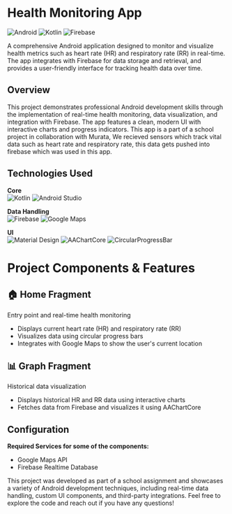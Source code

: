 # Health Monitoring App

![Android](https://img.shields.io/badge/Android-3DDC84?style=for-the-badge&logo=android&logoColor=white)
![Kotlin](https://img.shields.io/badge/Kotlin-0095D5?style=for-the-badge&logo=kotlin&logoColor=white)
![Firebase](https://img.shields.io/badge/Firebase-FFCA28?style=for-the-badge&logo=firebase&logoColor=white)

A comprehensive Android application designed to monitor and visualize health metrics such as heart rate (HR) and respiratory rate (RR) in real-time. The app integrates with Firebase for data storage and retrieval, and provides a user-friendly interface for tracking health data over time.

## Overview

This project demonstrates professional Android development skills through the implementation of real-time health monitoring, data visualization, and integration with Firebase. The app features a clean, modern UI with interactive charts and progress indicators. This app is a part of a school project in collaboration with Murata, We recieved sensors which track vital data such as heart rate and respiratory rate, this data gets pushed into firebase which was used in this app.

## Technologies Used

**Core**  
![Kotlin](https://img.shields.io/badge/Kotlin-0095D5?style=flat&logo=kotlin&logoColor=white)
![Android Studio](https://img.shields.io/badge/Android_Studio-3DDC84?style=flat&logo=android-studio&logoColor=white)

**Data Handling**  
![Firebase](https://img.shields.io/badge/Firebase-FFCA28?style=flat&logo=firebase&logoColor=white)
![Google Maps](https://img.shields.io/badge/Google_Maps-4285F4?style=flat&logo=google-maps&logoColor=white)

**UI**  
![Material Design](https://img.shields.io/badge/Material_Design-757575?style=flat&logo=material-design&logoColor=white)
![AAChartCore](https://img.shields.io/badge/AAChartCore-00C853?style=flat)
![CircularProgressBar](https://img.shields.io/badge/CircularProgressBar-FF4081?style=flat)

# Project Components & Features

## 🏠 Home Fragment

Entry point and real-time health monitoring  

- Displays current heart rate (HR) and respiratory rate (RR)  
- Visualizes data using circular progress bars  
- Integrates with Google Maps to show the user's current location  

## 📊 Graph Fragment

Historical data visualization  

- Displays historical HR and RR data using interactive charts  
- Fetches data from Firebase and visualizes it using AAChartCore  

## Configuration

**Required Services for some of the components:**

- Google Maps API
- Firebase Realtime Database

This project was developed as part of a school assignment and showcases a variety of Android development techniques, including real-time data handling, custom UI components, and third-party integrations. Feel free to explore the code and reach out if you have any questions!
